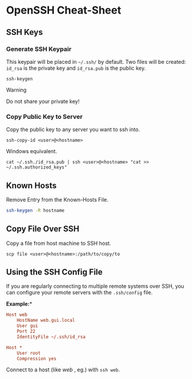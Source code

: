 # OpenSSH Cheat-Sheet

## SSH Keys

### Generate SSH Keypair

This keypair will be placed in `~/.ssh/` by default. Two files will be created: `id_rsa` is the private key and `id_rsa.pub` is the public key.

```shell
ssh-keygen
```

> [!warning]
> Do not share your private key!

### Copy Public Key to Server

Copy the public key to any server you want to ssh into.

```shell
ssh-copy-id <user>@<hostname>
```

Windows equivalent.

```shell
cat ~/.ssh./id_rsa.pub | ssh <user>@<hostname> "cat >> ~/.ssh.authorized_keys"
```
## Known Hosts

Remove Entry from the Known-Hosts File.

```bash
ssh-keygen -R hostname
```

## Copy File Over SSH

Copy a file from host machine to SSH host.

```shell
scp file <user>@<hostname>:/path/to/copy/to
```

## Using the SSH Config File

If you are regularly connecting to multiple remote systems over SSH, you can configure your remote servers with the `.ssh/config` file.

**Example:***

```ini
Host web
    HostName web.gui.local
    User gui
	Port 22
    IdentityFile ~/.ssh/id_rsa

Host *
    User root
    Compression yes
```

Connect to a host (like *web* , eg.) with `ssh web`.
